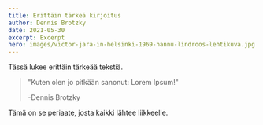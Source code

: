 ```yaml
---
title: Erittäin tärkeä kirjoitus
author: Dennis Brotzky
date: 2021-05-30
excerpt: Excerpt
hero: images/victor-jara-in-helsinki-1969-hannu-lindroos-lehtikuva.jpg
---
```

Tässä lukee erittäin tärkeää tekstiä.

> "Kuten olen jo pitkään sanonut: Lorem Ipsum!"
>
> \-Dennis Brotzky

Tämä on se periaate, josta kaikki lähtee liikkeelle.